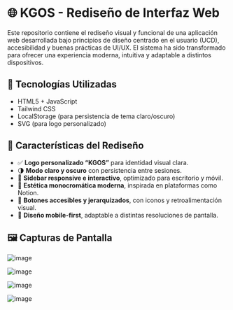 # 🌐 KGOS - Rediseño de Interfaz Web

Este repositorio contiene el rediseño visual y funcional de una aplicación web desarrollada bajo principios de diseño centrado en el usuario (UCD), accesibilidad y buenas prácticas de UI/UX. El sistema ha sido transformado para ofrecer una experiencia moderna, intuitiva y adaptable a distintos dispositivos.

## 🧩 Tecnologías Utilizadas

- HTML5 + JavaScript
- Tailwind CSS
- LocalStorage (para persistencia de tema claro/oscuro)
- SVG (para logo personalizado)

## 🎯 Características del Rediseño

- ✅ **Logo personalizado “KGOS”** para identidad visual clara.
- 🌗 **Modo claro y oscuro** con persistencia entre sesiones.
- 📱 **Sidebar responsive e interactivo**, optimizado para escritorio y móvil.
- 🎨 **Estética monocromática moderna**, inspirada en plataformas como Notion.
- 🧠 **Botones accesibles y jerarquizados**, con iconos y retroalimentación visual.
- 🔄 **Diseño mobile-first**, adaptable a distintas resoluciones de pantalla.

## 🖼️ Capturas de Pantalla 

![image](https://github.com/user-attachments/assets/604464f3-154c-4c26-b97a-c385bb81e969)

![image](https://github.com/user-attachments/assets/d565379c-e939-484f-9959-e21d52177d2a)

![image](https://github.com/user-attachments/assets/65e89035-058c-4990-8451-3c2bee4e0f29)

![image](https://github.com/user-attachments/assets/ccc43d7e-8763-41c0-9132-766ddb04cb64)
